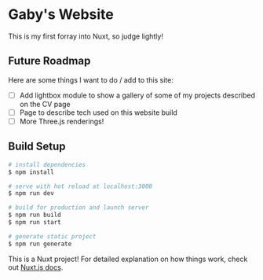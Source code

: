 # Gaby's Website

This is my first forray into Nuxt, so judge lightly!

## Future Roadmap

Here are some things I want to do / add to this site:

- [ ] Add lightbox module to show a gallery of some of my projects described on the CV page
- [ ] Page to describe tech used on this website build
- [ ] More Three.js renderings!

## Build Setup

```bash
# install dependencies
$ npm install

# serve with hot reload at localhost:3000
$ npm run dev

# build for production and launch server
$ npm run build
$ npm run start

# generate static project
$ npm run generate
```
This is a Nuxt project!
For detailed explanation on how things work, check out [Nuxt.js docs](https://nuxtjs.org).
